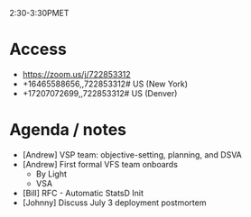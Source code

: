 2:30-3:30PMET

# Access
* https://zoom.us/j/722853312
* +16465588656,,722853312# US (New York)
* +17207072699,,722853312# US (Denver)

# Agenda / notes

* [Andrew] VSP team: objective-setting, planning, and DSVA
* [Andrew] First formal VFS team onboards
  * By Light
  * VSA
* [Bill] RFC - Automatic StatsD Init
* [Johnny] Discuss July 3 deployment postmortem
